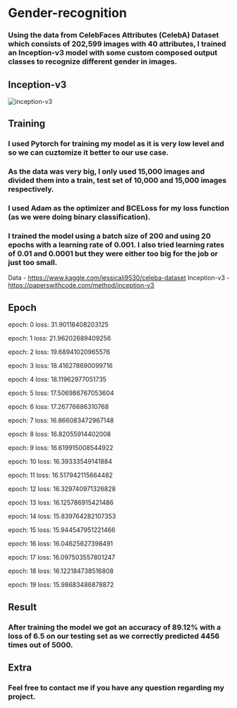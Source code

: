 # Gender-recognition

### Using the data from **CelebFaces Attributes (CelebA) Dataset** which consists of 202,599 images with 40 attributes, I trained an **Inception-v3** model with some custom composed output classes to recognize different gender in images.

## Inception-v3

![inception-v3](https://user-images.githubusercontent.com/27720480/136644979-7acad130-2bd9-4a28-a5bd-94026f4fd4e2.jpg)


## Training
### I used Pytorch for training my model as it is very low level and so we can cuztomize it better to our use case.
### As the data was very big, I only used 15,000 images and divided them into a train, test set of 10,000 and 15,000 images respectively.
### I used Adam as the optimizer and BCELoss for my loss function (as we were doing binary classification).

### I trained the model using a batch size of 200 and using 20 epochs with a learning rate of 0.001. I also tried learning rates of 0.01 and 0.0001 but they were either too big for the job or just too small. 

Data - https://www.kaggle.com/jessicali9530/celeba-dataset
Inception-v3 - https://paperswithcode.com/method/inception-v3

## Epoch
epoch:  0  loss:  31.90118408203125

epoch:  1  loss:  21.96202689409256

epoch:  2  loss:  19.68941020965576

epoch:  3  loss:  18.416278690099716

epoch:  4  loss:  18.11962977051735

epoch:  5  loss:  17.506986767053604

epoch:  6  loss:  17.26776686310768

epoch:  7  loss:  16.866083472967148

epoch:  8  loss:  16.82055914402008

epoch:  9  loss:  16.619915008544922

epoch:  10  loss:  16.39333549141884

epoch:  11  loss:  16.517942115664482

epoch:  12  loss:  16.329740971326828

epoch:  13  loss:  16.125786915421486

epoch:  14  loss:  15.839764282107353

epoch:  15  loss:  15.944547951221466

epoch:  16  loss:  16.04625627398491

epoch:  17  loss:  16.097503557801247

epoch:  18  loss:  16.122184738516808

epoch:  19  loss:  15.98683486878872


## Result
### After training the model we got an accuracy of 89.12% with a loss of 6.5 on our testing set as we correctly predicted 4456 times out of 5000.

## Extra
### Feel free to contact me if you have any question regarding my project.

